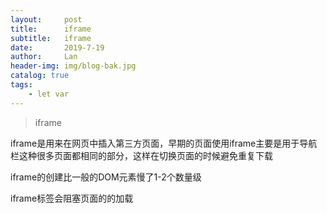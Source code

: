 ```yaml
---
layout:     post
title:      iframe
subtitle:   iframe
date:       2019-7-19
author:     Lan
header-img: img/blog-bak.jpg
catalog: true
tags:
    - let var
---
```

>iframe

iframe是用来在网页中插入第三方页面，早期的页面使用iframe主要是用于导航栏这种很多页面都相同的部分，这样在切换页面的时候避免重复下载

iframe的创建比一般的DOM元素慢了1-2个数量级

iframe标签会阻塞页面的的加载

